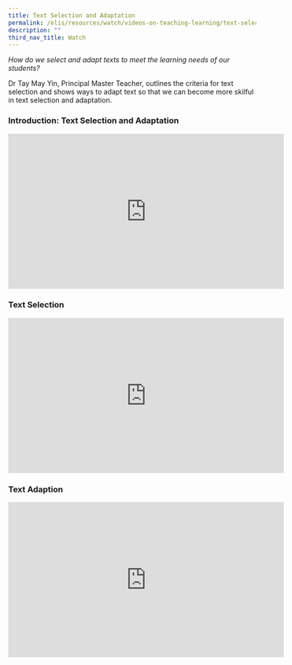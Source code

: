 ```yaml
---
title: Text Selection and Adaptation
permalink: /elis/resources/watch/videos-on-teaching-learning/text-selection-and-adaption/
description: ""
third_nav_title: Watch
---
```

_How do we select and adapt texts to meet the learning needs of our students?_  

Dr Tay May Yin, Principal Master Teacher, outlines the criteria for text selection and shows ways to adapt text so that we can become more skilful in text selection and adaptation.

### Introduction: Text Selection and Adaptation

<iframe width="560" height="315" src="https://www.youtube.com/embed/cVHCPVy17Zo" title="YouTube video player" frameborder="0" allow="accelerometer; autoplay; clipboard-write; encrypted-media; gyroscope; picture-in-picture" allowfullscreen></iframe>

### Text Selection 

<iframe width="560" height="315" src="https://www.youtube.com/embed/cFLBhKVoyB4" title="YouTube video player" frameborder="0" allow="accelerometer; autoplay; clipboard-write; encrypted-media; gyroscope; picture-in-picture" allowfullscreen></iframe>

### Text Adaption 

<iframe width="560" height="315" src="https://www.youtube.com/embed/I9eX1ZQs6oI" title="YouTube video player" frameborder="0" allow="accelerometer; autoplay; clipboard-write; encrypted-media; gyroscope; picture-in-picture" allowfullscreen></iframe>

